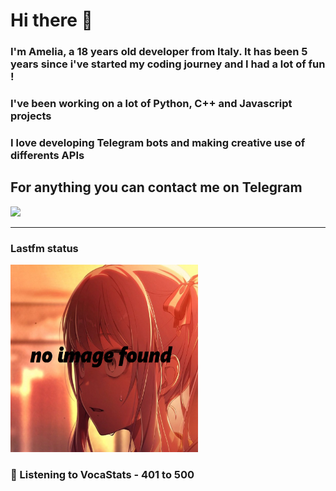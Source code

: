 # Hi there 👋
### I'm Amelia, a 18 years old developer from Italy. It has been 5 years since i've started my coding journey and I had a lot of fun !
### I've been working on a lot of Python, C++ and Javascript projects
### I love developing Telegram bots and making creative use of differents APIs


## For anything you can contact me on Telegram 
[<img src="https://upload.wikimedia.org/wikipedia/commons/thumb/8/83/Telegram_2019_Logo.svg/800px-Telegram_2019_Logo.svg.png" height=100px>](https://t.me/lmpostor_syndrome)

<!-- lastfm status starts -->
<div>
    		      <hr>
    		      <h3>Lastfm status</h3>
	              <img width="300" height="300" src="mizu5.png" >
		              <h3> 🎵 Listening to VocaStats - 401 to 500</h3>
    </div> 
<!-- lastfm status ends -->
